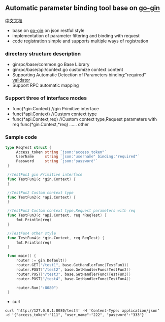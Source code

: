 ## Automatic parameter binding tool base on [go-gin](https://github.com/gin-gonic/gin)

[中文文档](README_cn.md)

- base on [go-gin](https://github.com/gin-gonic/gin) on json restful style 
- implementation of parameter filtering and binding with request
- code registration simple and supports multiple ways of registration

### directory structure description

- ginrpc/base/common.go Base Library
- ginrpc/base/api/context.go customize context content
- Supporting Automatic Detection of Parameters binding:"required"  [validator](go-playground/validator.v8)
- Support RPC automatic mapping

### Support three of interface modes

- func(*gin.Context) //gin Primitive interface
- func(*api.Context) //Custom context type
- func(*api.Context,req) //Custom context type,Request parameters with req
     func(*gin.Context,*req)
     ...... other


### Sample code

   ```go
   type ReqTest struct {
        Access_token string `json:"access_token"`                 
        UserName     string `json:"username" binding:"required"` 
        Password     string `json:"password"`                    
    }

    //TestFun1 gin Primitive interface
    func TestFun1(c *gin.Context) {
    }

    //TestFun2 Custom context type
    func TestFun2(c *api.Context) {
    }

    //TestFun3 Custom context type,Request parameters with req
    func TestFun3(c *api.Context, req *ReqTest) {
        fmt.Println(req)
    }

    //TestFun4 other style
    func TestFun4(c *gin.Context, req ReqTest) {
        fmt.Println(req)
    }

    func main() {
        router := gin.Default()
        router.GET("/test1", base.GetHandlerFunc(TestFun1))
        router.POST("/test2", base.GetHandlerFunc(TestFun2))
        router.POST("/test3", base.GetHandlerFunc(TestFun3))
        router.POST("/test4", base.GetHandlerFunc(TestFun4))

        router.Run(":8080")
    }
   ```

 - curl
  ```
  curl 'http://127.0.0.1:8080/test4' -H 'Content-Type: application/json' -d '{"access_token":"111", "user_name":"222", "password":"333"}'
  ```